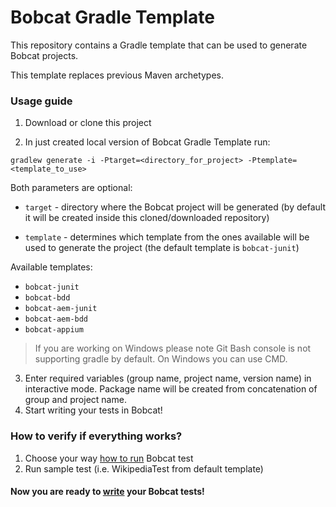 # Bobcat Gradle Template

This repository contains a Gradle template that can be used to generate Bobcat projects.

This template replaces previous Maven archetypes.

### Usage guide

1. Download or clone this project

2. In just created local version of Bobcat Gradle Template run:
```
gradlew generate -i -Ptarget=<directory_for_project> -Ptemplate=<template_to_use>
```

Both parameters are optional:

- `target` - directory where the Bobcat project will be generated (by default it will be created inside this cloned/downloaded repository)

- `template` - determines which template from the ones available will be used to generate the project (the default template is `bobcat-junit`)

Available templates:

- `bobcat-junit`
- `bobcat-bdd`
- `bobcat-aem-junit`
- `bobcat-aem-bdd`
- `bobcat-appium`

>If you are working on Windows please note Git Bash console is not supporting gradle by default. On Windows you can use CMD.
  
3. Enter required variables (group name, project name, version name) in interactive mode. Package name will be created from concatenation of group and project name.
4. Start writing your tests in Bobcat!

### How to verify if everything works?
1. Choose your way [how to run](https://cognifide.github.io/bobcat/docs/configuring-bobcat/) Bobcat test
2. Run sample test (i.e. WikipediaTest from default template)

#### Now you are ready to [write](https://cognifide.github.io/bobcat/docs/first-test/) your Bobcat tests!